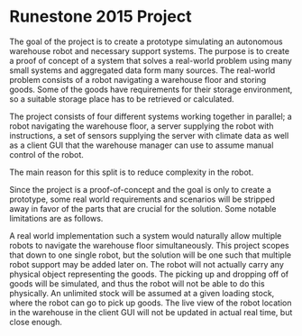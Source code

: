 # Runestone 2015 Project

The goal of the project is to create a prototype simulating an autonomous warehouse robot and necessary support systems. The purpose is to create a proof of concept of a system that solves a real-world problem using many small systems and aggregated data form many sources. The real-world problem consists of a robot navigating a warehouse floor and storing goods. Some of the goods have requirements for their storage environment, so a suitable storage place has to be retrieved or calculated.

The project consists of four different systems working together in parallel; a robot navigating the warehouse floor, a server supplying the robot with instructions, a set of sensors supplying the server with climate data as well as a client GUI that the warehouse manager can use to assume manual control of the robot.

The main reason for this split is to reduce complexity in the robot.

Since the project is a proof-of-concept and the goal is only to create a prototype, some real world requirements and scenarios will be stripped away in favor of the parts that are crucial for the solution. Some notable limitations are as follows.

A real world implementation such a system would naturally allow multiple robots to navigate the warehouse floor simultaneously. This project scopes that down to one single robot, but the solution will be one such that multiple robot support may be added later on.
The robot will not actually carry any physical object representing the goods. The picking up and dropping off of goods will be simulated, and thus the robot will not be able to do this physically.
An unlimited stock will be assumed at a given loading stock, where the robot can go to pick up goods.
The live view of the robot location in the warehouse in the client GUI will not be updated in actual real time, but close enough.

